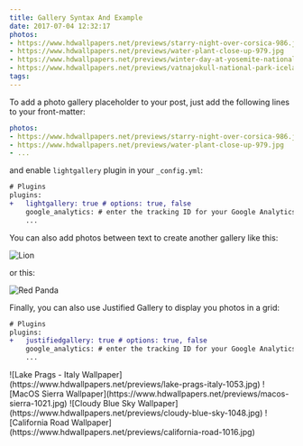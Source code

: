 ```yaml
---
title: Gallery Syntax And Example
date: 2017-07-04 12:32:17
photos:
- https://www.hdwallpapers.net/previews/starry-night-over-corsica-986.jpg
- https://www.hdwallpapers.net/previews/water-plant-close-up-979.jpg
- https://www.hdwallpapers.net/previews/winter-day-at-yosemite-national-park-971.jpg
- https://www.hdwallpapers.net/previews/vatnajokull-national-park-iceland-899.jpg
tags:
---
```


To add a photo gallery placeholder to your post, just add the following lines to your front-matter:
```yml
photos:
- https://www.hdwallpapers.net/previews/starry-night-over-corsica-986.jpg
- https://www.hdwallpapers.net/previews/water-plant-close-up-979.jpg
- ...
```
<!-- more -->
and enable `lightgallery` plugin in your `_config.yml`:
```diff
# Plugins
plugins:
+   lightgallery: true # options: true, false
    google_analytics: # enter the tracking ID for your Google Analytics
    ...
```

You can also add photos between text to create another gallery like this:

![Lion](https://www.hdwallpapers.net/previews/lion-453.jpg)

or this:

![Red Panda](https://www.hdwallpapers.net/previews/red-panda-523.jpg)

Finally, you can also use Justified Gallery to display you photos in a grid:

```diff
# Plugins
plugins:
+   justifiedgallery: true # options: true, false
    google_analytics: # enter the tracking ID for your Google Analytics
    ...
```

<div class="justified-gallery">
![Lake Prags - Italy Wallpaper](https://www.hdwallpapers.net/previews/lake-prags-italy-1053.jpg)
![MacOS Sierra Wallpaper](https://www.hdwallpapers.net/previews/macos-sierra-1021.jpg)
![Cloudy Blue Sky Wallpaper](https://www.hdwallpapers.net/previews/cloudy-blue-sky-1048.jpg)
![California Road Wallpaper](https://www.hdwallpapers.net/previews/california-road-1016.jpg)
</div>